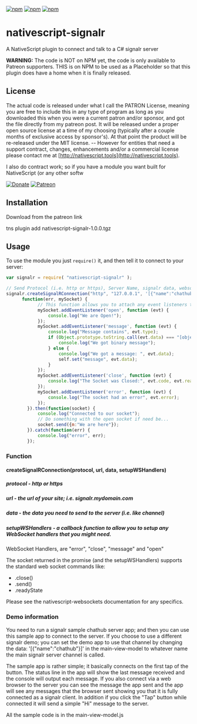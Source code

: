 [![npm](https://img.shields.io/npm/v/nativescript-signalr.svg)](https://www.npmjs.com/package/nativescript-signalr)
[![npm](https://img.shields.io/npm/l/nativescript-signalr.svg)](https://www.npmjs.com/package/nativescript-signalr)
[![npm](https://img.shields.io/npm/dt/nativescript-signalr.svg?label=npm%20d%2fls)](https://www.npmjs.com/package/nativescript-signalr)

# nativescript-signalr
A NativeScript plugin to connect and talk to a C# signalr server

**WARNING:** The code is NOT on NPM yet, the code is only available to Patreon supporters.
THIS is on NPM to be used as a Placeholder so that this plugin does have a home when it is finally released.

## License

The actual code is released under what I call the PATRON License, meaning you are free to include this in any type of program as long as you downloaded this when you were a current patron and/or sponsor, and got the file directly from my patreon post.  It will be released under a proper open source license at a time of my choosing (typically after a couple months of exclusive access by sponsor's).  At that point the product will be re-released under the MIT license. -- However for entities that need a support contract, changes, enhancements and/or a commercial license please contact me at [http://nativescript.tools](http://nativescript.tools).

I also do contract work; so if you have a module you want built for NativeScript (or any other softw

[![Donate](https://img.shields.io/badge/Donate-PayPal-brightgreen.svg?style=plastic)](https://www.paypal.com/cgi-bin/webscr?cmd=_donations&business=HN8DDMWVGBNQL&lc=US&item_name=Nathanael%20Anderson&item_number=nativescript%2dsignalr&no_note=1&no_shipping=1&currency_code=USD&bn=PP%2dDonationsBF%3ax%3aNonHosted)
[![Patreon](https://img.shields.io/badge/Pledge-Patreon-brightgreen.svg?style=plastic)](https://www.patreon.com/NathanaelA)
 

## Installation 

Download from the patreon link

tns plugin add nativescript-signalr-1.0.0.tgz


## Usage

To use the module you just `require()` it, and then tell it to connect to your server:

```js
var signalr = require( "nativescript-signalr" );

// Send Protocol (i.e. http or https), Server Name, signalr data, websocket setup function
signalr.createSignalRConnection("http", "127.0.0.1", '[{"name":"chathub"}]', 
      function(err, mySocket) {
			// This function allows you to attach any event listeners to the socket before it is opened that you might need.
			mySocket.addEventListener('open', function (evt) {
				console.log("We are Open!");
			});
			mySocket.addEventListener('message', function (evt) {
				console.log("Message contains", evt.type);
				if (Object.prototype.toString.call(evt.data) === "[object ArrayBuffer]") {
					console.log("We got binary message");
				} else {
					console.log("We got a message: ", evt.data);
					self.set("message", evt.data);
				}
			});
			mySocket.addEventListener('close', function (evt) {
				console.log("The Socket was Closed:", evt.code, evt.reason);
			});
			mySocket.addEventListener('error', function (evt) {
				console.log("The socket had an error", evt.error);
			});
		}).then(function(socket) {
            console.log("Connected to our socket");
			// Do something with the open socket if need be...
			socket.send({m:"We are here"});
        }).catch(function(err) {
            console.log("error", err);
        });

```


### Function
#### createSignalRConnection(protocol, url, data, setupWSHandlers)
##### protocol - http or https
##### url - the url of your site; i.e. signalr.mydomain.com
##### data - the data you need to send to the server (i.e. like channel)
##### setupWSHandlers - a callback function to allow you to setup any WebSocket handlers that you might need.
WebSocket Handlers, are "error", "close", "message" and "open"

The socket returned in the promise (and the setupWSHandlers) supports the standard web socket commands like:
* .close()
* .send()
* .readyState

Please see the nativescript-websockets documentation for any specifics.


### Demo information

You need to run a signalr sample chathub server app; and then you can use this sample app to connect to the server.  If you choose to use a different signalr demo; you can set the demo app to use that channel by changing the data: '[{"name":"chathub"}]' in the main-view-model to whatever name the main signalr server channel is called.

The sample app is rather simple; it basically connects on the first tap of the button.  The status line in the app will show the last message received and the console will output each message.   If you also connect via a web browser to the server you can see the message the app sent and the app will see any messages that the browser sent showing you that it is fully connected as a signalr client.    In addition if you click the "Tap" button while connected it will send a simple "Hi" message to the server.

All the sample code is in the main-view-model.js 

